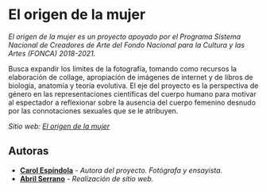 # El origen de la mujer

_El origen de la mujer es un proyecto apoyado por el Programa Sistema Nacional de Creadores de Arte del Fondo Nacional para la Cultura y las Artes (FONCA) 2018-2021._  

Busca expandir los límites de la fotografía, tomando como recursos la elaboración de collage, apropiación de imágenes de internet y de libros de biología, anatomía y teoría evolutiva. El eje del proyecto es la perspectiva de género en las representaciones científicas del cuerpo humano para motivar al espectador a reflexionar sobre la ausencia del cuerpo femenino desnudo por las connotaciones sexuales que se le atribuyen.  

*Sitio web: [El origen de la mujer](https://elorigendelamujer.github.io)*  

## Autoras

-   **[Carol Espíndola](https://carolespindola.com/)** - _Autora del proyecto. Fotógrafa y ensayista._  
-   **[Abril Serrano](https://github.com/asetlx)** - _Realización de sitio web._  
